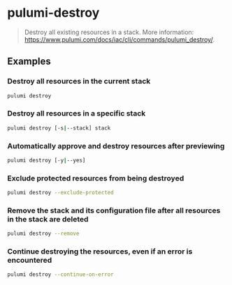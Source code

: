 # pulumi-destroy

> Destroy all existing resources in a stack. More information: <https://www.pulumi.com/docs/iac/cli/commands/pulumi_destroy/>.

## Examples

### Destroy all resources in the current stack

```bash
pulumi destroy
```

### Destroy all resources in a specific stack

```bash
pulumi destroy [-s|--stack] stack
```

### Automatically approve and destroy resources after previewing

```bash
pulumi destroy [-y|--yes]
```

### Exclude protected resources from being destroyed

```bash
pulumi destroy --exclude-protected
```

### Remove the stack and its configuration file after all resources in the stack are deleted

```bash
pulumi destroy --remove
```

### Continue destroying the resources, even if an error is encountered

```bash
pulumi destroy --continue-on-error
```
